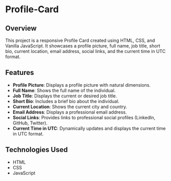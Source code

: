 # Profile-Card

## Overview
This project is a responsive Profile Card created using HTML, CSS, and Vanilla JavaScript. It showcases a profile picture, full name, job title, short bio, current location, email address, social links, and the current time in UTC format.

## Features
- **Profile Picture**: Displays a profile picture with natural dimensions.
- **Full Name**: Shows the full name of the individual.
- **Job Title**: Displays the current or desired job title.
- **Short Bio**: Includes a brief bio about the individual.
- **Current Location**: Shows the current city and country.
- **Email Address**: Displays a professional email address.
- **Social Links**: Provides links to professional social profiles (LinkedIn, GitHub, Twitter).
- **Current Time in UTC**: Dynamically updates and displays the current time in UTC format.

## Technologies Used
- HTML
- CSS
- JavaScript


    